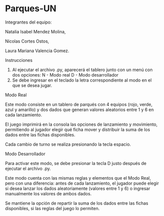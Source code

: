 # Parques-UN
Integrantes del equipo:

Natalia Isabel Mendez Molina, 

Nicolas Cortes Ostos,

Laura Mariana Valencia Gomez.

Instrucciones 

1) Al ejecutar el archivo .py, aparecerá el tablero junto con un menú con dos opciones:
N - Modo real
D - Modo desarrollador
2) Se debe ingresar en el teclado la letra correspondiente al modo en el que se desea jugar.

Modo Real

Este modo consiste en un tablero de parqués con 4 equipos (rojo, verde, azul y amarillo) y dos dados que generan valores aleatorios entre 1 y 6 en cada lanzamiento.

El juego imprimirá en la consola las opciones de lanzamiento y movimiento, permitiendo al jugador elegir qué ficha mover y distribuir la suma de los dados entre las fichas disponibles.

Cada cambio de turno se realiza presionando la tecla espacio.

Modo Desarrollador

Para activar este modo, se debe presionar la tecla D justo después de ejecutar el archivo .py.

Este modo cuenta con las mismas reglas y elementos que el Modo Real, pero con una diferencia: antes de cada lanzamiento, el jugador puede elegir si desea lanzar los dados aleatoriamente (valores entre 1 y 6) o ingresar manualmente los valores de ambos dados.

Se mantiene la opción de repartir la suma de los dados entre las fichas disponibles, si las reglas del juego lo permiten.


